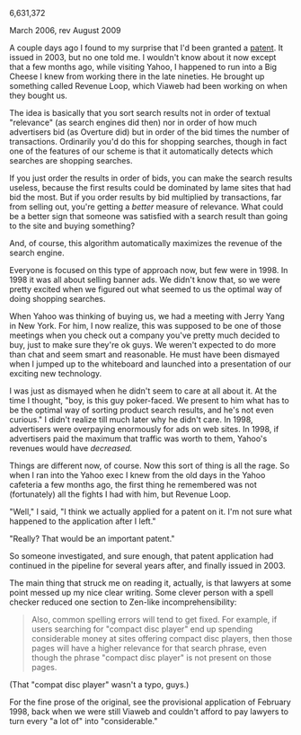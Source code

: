 6,631,372

March 2006, rev August 2009  
  
A couple days ago I found to my surprise that I'd been granted a
[patent](http://patft.uspto.gov/netacgi/nph-Parser?Sect1=PTO1&Sect2=HITOFF&d=PALL&p=1&u=%2Fnetahtml%2FPTO%2Fsrchnum.htm&r=1&f=G&l=50&s1=6,631,372.PN.&OS=PN/6,631,372&RS=PN/6,631,372).
It issued in 2003, but no one told me. I wouldn't know about it
now except that a few months ago, while visiting Yahoo, I happened
to run into a Big Cheese I knew from working there in the late
nineties. He brought up something called Revenue Loop, which Viaweb
had been working on when they bought us.  
  
The idea is basically that you sort search results not in order of
textual "relevance" (as search engines did then) nor in order of
how much advertisers bid (as Overture did) but in order of the bid
times the number of transactions. Ordinarily you'd do this for
shopping searches, though in fact one of the features of our scheme
is that it automatically detects which searches are shopping searches.  
  
If you just order the results in order of bids, you can make the
search results useless, because the first results could be dominated
by lame sites that had bid the most. But if you order results by
bid multiplied by transactions, far from selling out, you're getting
a *better* measure of relevance. What could be a better sign that
someone was satisfied with a search result than going to the site
and buying something?  
  
And, of course, this algorithm automatically maximizes the revenue
of the search engine.  
  
Everyone is focused on this type of approach now, but few were in
1998. In 1998 it was all about selling banner ads. We didn't know
that, so we were pretty excited when we figured out what seemed to
us the optimal way of doing shopping searches.  
  
When Yahoo was thinking of buying us, we had a meeting with Jerry
Yang in New York. For him, I now realize, this was supposed to be
one of those meetings when you check out a company you've pretty
much decided to buy, just to make sure they're ok guys. We weren't
expected to do more than chat and seem smart and reasonable. He
must have been dismayed when I jumped up to the whiteboard and
launched into a presentation of our exciting new technology.  
  
I was just as dismayed when he didn't seem to care at all about it.
At the time I thought, "boy, is this guy poker-faced. We present
to him what has to be the optimal way of sorting product search
results, and he's not even curious." I didn't realize till much later
why he didn't care. In 1998, advertisers were overpaying enormously
for ads on web sites. 
In 1998, if advertisers paid the maximum that traffic was worth to
them, Yahoo's revenues would have *decreased.*  
  
Things are different now, of course. Now this sort of thing is all
the rage. So when I ran into the Yahoo exec I knew from the old
days in the Yahoo cafeteria a few months ago, the first thing he
remembered was not (fortunately) all the fights I had with him, but
Revenue Loop.  
  
"Well," I said, "I think we actually applied for a patent on it.
I'm not sure what happened to the application after I left."  
  
"Really? That would be an important patent."  
  
So someone investigated, and sure enough, that patent application
had continued in the pipeline for several years after, and finally
issued in 2003.  
  
The main thing that struck me on reading it, actually, is that
lawyers at some point messed up my nice clear writing. Some clever
person with a spell checker reduced one section to Zen-like incomprehensibility:

> 
>  Also, common spelling errors will tend to get fixed. For example,
>  if users searching for "compact disc player" end up spending
>  considerable money at sites offering compact disc players, then
>  those pages will have a higher relevance for that search phrase,
>  even though the phrase "compact disc player" is not present on
>  those pages.
> 


(That "compat disc player" wasn't a typo, guys.)  
  
For the fine prose of the original, see the provisional application
of February 1998, back when we were still Viaweb and couldn't afford
to pay lawyers to turn every "a lot of" into "considerable."  
  
